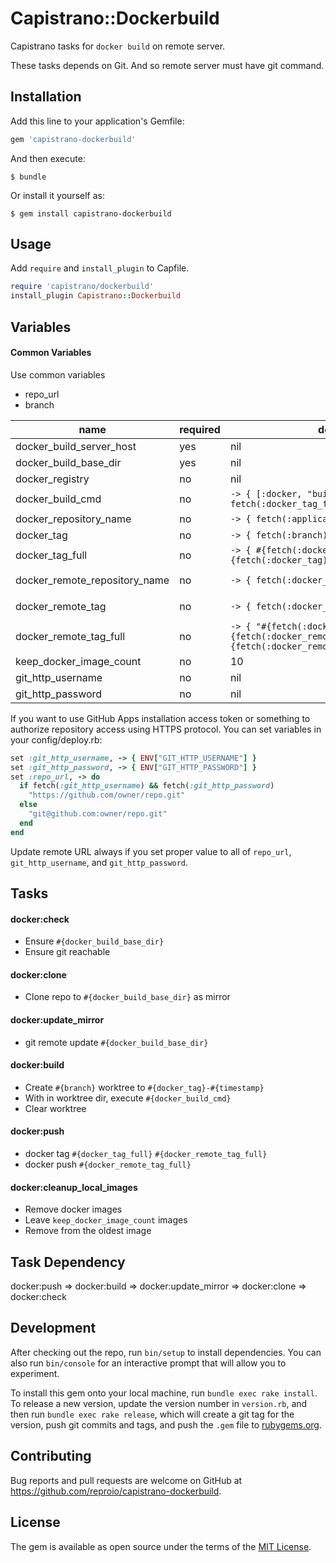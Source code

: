 # Capistrano::Dockerbuild

Capistrano tasks for `docker build` on remote server.

These tasks depends on Git.
And so remote server must have git command.

## Installation

Add this line to your application's Gemfile:

```ruby
gem 'capistrano-dockerbuild'
```

And then execute:

    $ bundle

Or install it yourself as:

    $ gem install capistrano-dockerbuild

## Usage

Add `require` and `install_plugin` to Capfile.

```ruby
require 'capistrano/dockerbuild'
install_plugin Capistrano::Dockerbuild
```

## Variables

#### Common Variables
Use common variables
- repo_url
- branch

| name                          | required | default                                                                                                            | desc                                                                                     |
| ----                          | ----     | ----                                                                                                               | ----                                                                                     |
| docker_build_server_host      | yes      | nil                                                                                                                | Build server hostname or SSH::Host object                                                |
| docker_build_base_dir         | yes      | nil                                                                                                                | Repository clone to here, and execute build command here                                 |
| docker_registry               | no       | nil                                                                                                                | Docker registry hostname. if use DockerHub, keep nil                                     |
| docker_build_cmd              | no       | `-> { [:docker, "build", "-t", fetch(:docker_tag_full), "."] }`                                                    | Execute command for image building                                                       |
| docker_repository_name        | no       | `-> { fetch(:application) }`                                                                                       | Use by `docker tag {{docker_repository_name}}:tag`                                       |
| docker_tag                    | no       | `-> { fetch(:branch) }`                                                                                            | Use by `docker tag repository:{{docker_tag}}`                                            |
| docker_tag_full               | no       | `-> { #{fetch(:docker_repository_name)}:#{fetch(:docker_tag)}" }`                                                  | Use by `docker tag {{docker_tag_full}}`                                                  |
| docker_remote_repository_name | no       | `-> { fetch(:docker_repository_name) }`                                                                            | Use by `docker push docker_registry/{{docker_remote_repository_name}}:docker_remote_tag` |
| docker_remote_tag             | no       | `-> { fetch(:docker_tag) }`                                                                                        | Use by `docker push docker_registry/docker_remote_repository_name:{{docker_remote_tag}}` |
| docker_remote_tag_full        | no       | `-> { "#{fetch(:docker_registry) &.+ "/"}#{fetch(:docker_remote_repository_name)}:#{fetch(:docker_remote_tag)}" }` | Use by `docker push {{docker_remote_tag_full}}`                                          |
| keep_docker_image_count       | no       | 10                                                                                                                 |                                                                                          |
| git_http_username             | no       | nil                                                                                                                | See below                                                                                |
| git_http_password             | no       | nil                                                                                                                | See below                                                                                |

If you want to use GitHub Apps installation access token or something to authorize repository access using HTTPS protocol. You can set variables in your config/deploy.rb:

```ruby
set :git_http_username, -> { ENV["GIT_HTTP_USERNAME"] }
set :git_http_password, -> { ENV["GIT_HTTP_PASSWORD"] }
set :repo_url, -> do
  if fetch(:git_http_username) && fetch(:git_http_password)
    "https://github.com/owner/repo.git"
  else
    "git@github.com:owner/repo.git"
  end
end
```

Update remote URL always if you set proper value to all of `repo_url`, `git_http_username`, and `git_http_password`.

## Tasks

#### docker:check
- Ensure `#{docker_build_base_dir}`
- Ensure git reachable

#### docker:clone
- Clone repo to `#{docker_build_base_dir}` as mirror

#### docker:update_mirror
- git remote update `#{docker_build_base_dir}`

#### docker:build
- Create `#{branch}` worktree to `#{docker_tag}-#{timestamp}`
- With in worktree dir, execute `#{docker_build_cmd}`
- Clear worktree

#### docker:push
- docker tag `#{docker_tag_full}` `#{docker_remote_tag_full}`
- docker push `#{docker_remote_tag_full}`

#### docker:cleanup_local_images
- Remove docker images
- Leave `keep_docker_image_count` images
- Remove from the oldest image

## Task Dependency

docker:push => docker:build => docker:update_mirror => docker:clone => docker:check

## Development

After checking out the repo, run `bin/setup` to install dependencies. You can also run `bin/console` for an interactive prompt that will allow you to experiment.

To install this gem onto your local machine, run `bundle exec rake install`. To release a new version, update the version number in `version.rb`, and then run `bundle exec rake release`, which will create a git tag for the version, push git commits and tags, and push the `.gem` file to [rubygems.org](https://rubygems.org).

## Contributing

Bug reports and pull requests are welcome on GitHub at https://github.com/reproio/capistrano-dockerbuild.

## License

The gem is available as open source under the terms of the [MIT License](http://opensource.org/licenses/MIT).
